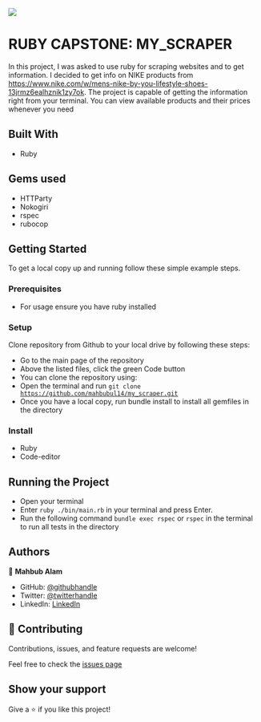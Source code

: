![](https://img.shields.io/badge/Microverse-blueviolet)

# RUBY CAPSTONE: MY_SCRAPER

In this project, I was asked to use ruby for scraping websites and to get information. I decided to get info on NIKE products from https://www.nike.com/w/mens-nike-by-you-lifestyle-shoes-13jrmz6ealhznik1zy7ok. The project is capable of getting the information right from your terminal. You can view available products and their prices whenever you need

## Built With

- Ruby

## Gems used

* HTTParty
* Nokogiri
* rspec
* rubocop

## Getting Started

To get a local copy up and running follow these simple example steps.

### Prerequisites
- For usage ensure you have ruby installed

### Setup
Clone repository from Github to your local drive by following these steps:

* Go to the main page of the repository
* Above the listed files, click the green Code button
* You can clone the repository using:
* Open the terminal and run <code>git clone https://github.com/mahbubul14/my_scraper.git​​​​​​​</code>
* Once you have a local copy, run bundle install to install all gemfiles in the directory

### Install
- Ruby 
- Code-editor

## Running the Project

* Open your terminal
* Enter <code>ruby ./bin/main.rb</code> in your terminal and press Enter.
* Run the following command <code>bundle exec rspec</code> or <code>rspec</code> in the terminal to run all tests in the directory


## Authors

👤 **Mahbub Alam**

- GitHub: [@githubhandle](https://github.com/mahbubul14/)
- Twitter: [@twitterhandle](https://twitter.com/MahbubA10454419)
- LinkedIn: [LinkedIn](https://www.linkedin.com/in/mahbubul-alam-20595/)

## 🤝 Contributing

Contributions, issues, and feature requests are welcome!

Feel free to check the [issues page](https://github.com/mahbubul14/my_scraper/issues/1)

## Show your support

Give a ⭐️ if you like this project!

